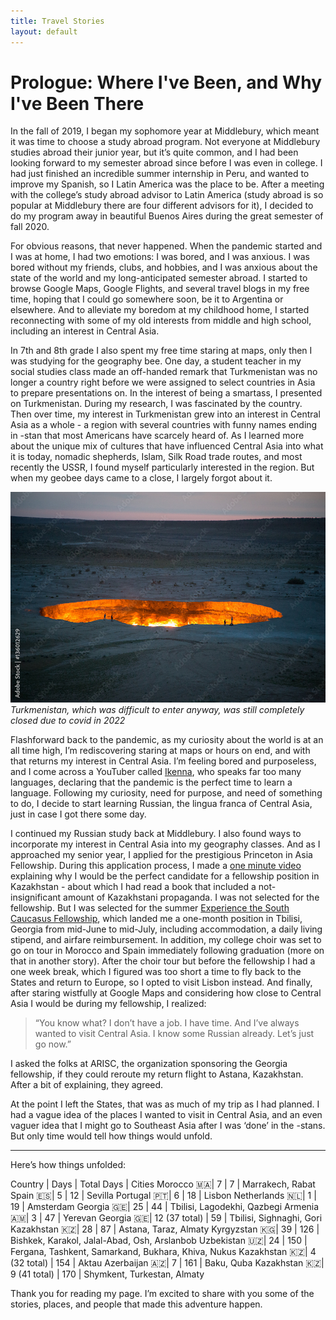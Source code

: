 ```yaml
---
title: Travel Stories
layout: default
---
```


# Prologue: Where I've Been, and Why I've Been There

In the fall of 2019, I began my sophomore year at Middlebury, which meant it was time to choose a study abroad program. Not everyone at Middlebury studies abroad their junior year, but it’s quite common, and I had been looking forward to my semester abroad since before I was even in college. I had just finished an incredible summer internship in Peru, and wanted to improve my Spanish, so I Latin America was the place to be. After a meeting with the college’s study abroad advisor to Latin America (study abroad is so popular at Middlebury there are four different advisors for it), I decided to do my program away in beautiful Buenos Aires during the great semester of fall 2020.

For obvious reasons, that never happened. When the pandemic started and I was at home, I had two emotions: I was bored, and I was anxious. I was bored without my friends, clubs, and hobbies, and I was anxious about the state of the world and my long-anticipated semester abroad. I started to browse Google Maps, Google Flights, and several travel blogs in my free time, hoping that I could go somewhere soon, be it to Argentina or elsewhere. And to alleviate my boredom at my childhood home, I started reconnecting with some of my old interests from middle and high school, including an interest in Central Asia.

In 7th and 8th grade I also spent my free time staring at maps, only then I was studying for the geography bee. One day, a student teacher in my social studies class made an off-handed remark that Turkmenistan was no longer a country right before we were assigned to select countries in Asia to prepare presentations on. In the interest of being a smartass, I presented on Turkmenistan. During my research, I was fascinated by the country. Then over time, my interest in Turkmenistan grew into an interest in Central Asia as a whole - a region with several countries with funny names ending in -stan that most Americans have scarcely heard of. As I learned more about the unique mix of cultures that have influenced Central Asia into what it is today, nomadic shepherds, Islam, Silk Road trade routes, and most recently the USSR, I found myself particularly interested in the region. But when my geobee days came to a close, I largely forgot about it.

![turkmenistan](tkm.jpeg)
*Turkmenistan, which was difficult to enter anyway, was still completely closed due to covid in 2022*

Flashforward back to the pandemic, as my curiosity about the world is at an all time high, I’m rediscovering staring at maps or hours on end, and with that returns my interest in Central Asia. I’m feeling bored and purposeless, and I come across a YouTuber called [Ikenna](https://www.youtube.com/watch?v=Qbpxal0i_5w), who speaks far too many languages, declaring that the pandemic is the perfect time to learn a language. Following my curiosity, need for purpose, and need of something to do, I decide to start learning Russian, the lingua franca of Central Asia, just in case I got there some day.

I continued my Russian study back at Middlebury. I also found ways to incorporate my interest in Central Asia into my geography classes. And as I approached my senior year, I applied for the prestigious Princeton in Asia Fellowship. During this application process, I made a [one minute video](https://drive.google.com/file/d/1E9BwuGm14PYY5RVunE7AxvnUpZfpxQnr/view?usp=sharing) explaining why I would be the perfect candidate for a fellowship position in Kazakhstan - about which I had read a book that included a not-insignificant amount of Kazakhstani propaganda. I was not selected for the fellowship. But I was selected for the summer [Experience the South Caucasus Fellowship](https://arisc.org/events/experience-the-south-caucasus-fellowship/), which landed me a one-month position in Tbilisi, Georgia from mid-June to mid-July, including accommodation, a daily living stipend, and airfare reimbursement. In addition, my college choir was set to go on tour in Morocco and Spain immediately following graduation (more on that in another story). After the choir tour but before the fellowship I had a one week break, which I figured was too short a time to fly back to the States and return to Europe, so I opted to visit Lisbon instead. And finally, after staring wistfully at Google Maps and considering how close to Central Asia I would be during my fellowship, I realized:

> “You know what? I don’t have a job. I have time. And I’ve always wanted to visit Central Asia. I know some Russian already. Let’s just go now.”

I asked the folks at ARISC, the organization sponsoring the Georgia fellowship, if they could reroute my return flight to Astana, Kazakhstan. After a bit of explaining, they agreed.

At the point I left the States, that was as much of my trip as I had planned. I had a vague idea of the places I wanted to visit in Central Asia, and an even vaguer idea that I might go to Southeast Asia after I was ‘done’ in the -stans. But only time would tell how things would unfold.

---

Here’s how things unfolded:

Country | Days | Total Days | Cities
Morocco 🇲🇦| 7 | 7 | Marrakech, Rabat
Spain 🇪🇸| 5 | 12 | Sevilla
Portugal 🇵🇹| 6 | 18 | Lisbon
Netherlands 🇳🇱| 1 | 19 | Amsterdam
Georgia 🇬🇪| 25 | 44 | Tbilisi, Lagodekhi, Qazbegi
Armenia 🇦🇲| 3 | 47 | Yerevan
Georgia 🇬🇪| 12 (37 total) | 59 | Tbilisi, Sighnaghi, Gori
Kazakhstan 🇰🇿| 28 | 87 | Astana, Taraz, Almaty
Kyrgyzstan 🇰🇬| 39 | 126 | Bishkek, Karakol, Jalal-Abad, Osh, Arslanbob
Uzbekistan 🇺🇿| 24 | 150 | Fergana, Tashkent, Samarkand, Bukhara, Khiva, Nukus
Kazakhstan 🇰🇿| 4 (32 total) | 154 | Aktau
Azerbaijan 🇦🇿| 7 | 161 | Baku, Quba
Kazakhstan 🇰🇿| 9 (41 total) | 170 | Shymkent, Turkestan, Almaty

Thank you for reading my page. I’m excited to share with you some of the stories, places, and people that made this adventure happen.
